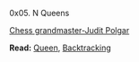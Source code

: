  0x05. N Queens

[Chess grandmaster-Judit Polgar](https://www.crestbook.com/files/Judit-photo1_602x433.jpg)

**Read:** [Queen](https://en.wikipedia.org/wiki/Queen_%28chess%29), [Backtracking](https://en.wikipedia.org/wiki/Backtracking)
